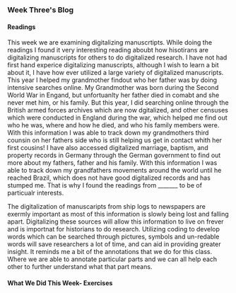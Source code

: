 ### Week Three's Blog
#### Readings
This week we are examining digitalizing manuscrtipts.
While doing the readings I found it very interesting reading aboubt how hisotirans are digitalizing manuscripts for others to do digitalized research. I have not had first hand experice digitalizing manuscripts, although I wish to learn a bit about it, I have how ever utilized a large variety of digitalized manuscripts. This year I helped my grandmother findout who her father was by doing intensive searches online. My Grandmother was born during the Second World War in Engand, but unfortuanlty her father died in comabt and she never met him, or his family. But this year, I did searching online through the British armed forces archives which are now dgitalized, and other censuses which were conducted in England during the war, which helped me find out who he was, where and how he died, and who his family members were. With this information I was able to track down my grandmothers third counsin on her fathers side who is still helping us get in contact whith her first cousins! I have also accessed digitalized marriage, baptism, and property records in Germany through the German government to find out more about my fathers, father and his family. With this information I was able to track down my grandfathers movements around the world until he reached Brazil, which does not have good digitalized records and has stumped me. That is why I found the readings from _______ to be of particualr interests.

The digitalization of manuscaripts from ship logs to newspapers are exermly important as most of this information is slowly being lost and falling apart. Digitalizing these sources will allow this information to live on frever and is importnat for historians to do research. Utilizing coding to develop words which can be searched through pictures, symbols and un-redable words will save researchers a lot of time, and can aid in providing greater insight. It reminds me a bit of the annotations that we do for this class. Where we are able to annotate particular parts and we can all help each other to further understand what that part means.

#### What We Did This Week- Exercises
